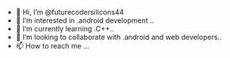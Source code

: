 - 👋 Hi, I’m @futurecodersilicons44
- 👀 I’m interested in .android development ..
- 🌱 I’m currently learning .C++..
- 💞️ I’m looking to collaborate with .android and web developers..
- 📫 How to reach me ...

<!---
futurecodersilicons44/futurecodersilicons44 is a ✨ special ✨ repository because its `README.md` (this file) appears on your GitHub profile.
You can click the Preview link to take a look at your changes.
--->
